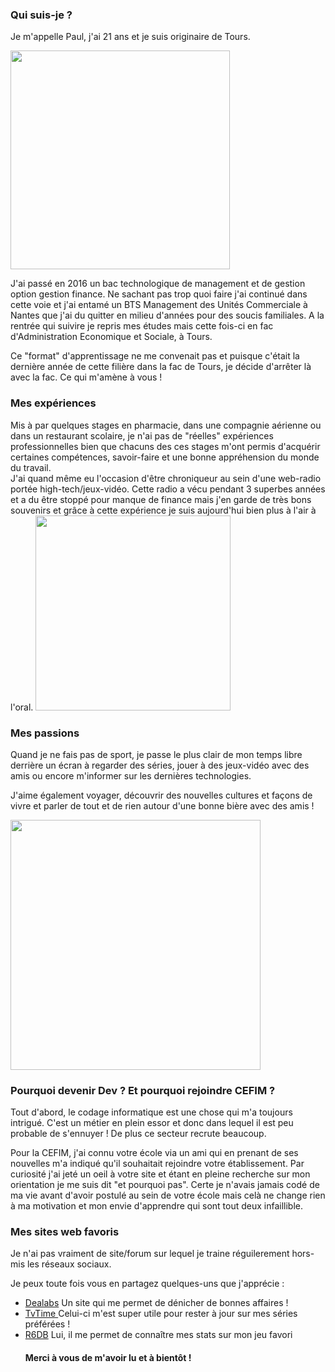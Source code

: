 <h3>Qui suis-je ?</h3>

<p>Je m'appelle Paul, j'ai 21 ans et je suis originaire de Tours.</p> 
<img src="https://scontent-cdg2-1.xx.fbcdn.net/v/t1.0-9/16106069_10212392231547896_3498954200495072546_n.jpg?_nc_cat=0&oh=b0e5edd66b2845a0b0a5de20f062d2a1&oe=5B78422B" width="351" height="350">
<p>J'ai passé en 2016 un bac technologique de management et de gestion option gestion finance. Ne sachant pas trop quoi faire j'ai continué dans cette voie et j'ai entamé un BTS Management des Unités Commerciale à Nantes que j'ai du quitter en milieu d'années pour des soucis familiales. A la rentrée qui suivire je repris mes études mais cette fois-ci en fac d'Administration Economique et Sociale, à Tours.</p> 
<p>Ce "format" d'apprentissage ne me convenait pas et puisque c'était la dernière année de cette filière dans la fac de Tours, je décide d'arrêter là avec la fac. Ce qui m'amène à vous !</p>

<h3>Mes expériences</h3>
<p> Mis à par quelques stages en pharmacie, dans une compagnie aérienne ou dans un restaurant scolaire, je n'ai pas de "réelles" expériences professionnelles bien que chacuns des ces stages m'ont permis d'acquérir certaines compétences, savoir-faire et une bonne appréhension du monde du travail.
</br> J'ai quand même eu l'occasion d'être chroniqueur au sein d'une web-radio portée high-tech/jeux-vidéo. Cette radio a vécu pendant 3 superbes années et a du être stoppé pour manque de finance mais j'en garde de très bons souvenirs et grâce à cette expérience je suis aujourd'hui bien plus à l'air à l'oral. 
<img src="https://pbs.twimg.com/profile_images/554598543818645504/ghkag6Bo.png" width="312" heigh="312">


<h3>Mes passions</h3>

<p>Quand je ne fais pas de sport, je passe le plus clair de mon temps libre derrière un écran à regarder des séries, jouer à des jeux-vidéo avec des amis ou encore m'informer sur les dernières technologies.</p>
<p>J'aime également voyager, découvrir des nouvelles cultures et façons de vivre et parler de tout et de rien autour d'une bonne bière avec des amis !</p>
<img src="http://cache.cosmopolitan.fr/data/photo/w1000_c17/4o/amis-biere.jpg" width="400" heigh="400">

<h3>Pourquoi devenir Dev ? Et pourquoi rejoindre CEFIM ?</h3> 

<p>Tout d'abord, le codage informatique est une chose qui m'a toujours intrigué. C'est un métier en plein essor et donc dans lequel il est peu probable de s'ennuyer ! De plus ce secteur recrute beaucoup.</p> 
<p>Pour la CEFIM, j'ai connu votre école via un ami qui en prenant de ses nouvelles m'a indiqué qu'il souhaitait rejoindre votre établissement. Par curiosité j'ai jeté un oeil à votre site et étant en pleine recherche sur mon orientation je me suis dit "et pourquoi pas". Certe je n'avais jamais codé de ma vie avant d'avoir postulé au sein de votre école mais celà ne change rien à ma motivation et mon envie d'apprendre qui sont tout deux infaillible.</p> 

<h3>Mes sites web favoris</h3>

<p>Je n'ai pas vraiment de site/forum sur lequel je traine réguilerement hors-mis les réseaux sociaux.</p>
<p>Je peux toute fois vous en partagez quelques-uns que j'apprécie :</p>

<ul>
    <li> <a href="https://www.dealabs.com/"> Dealabs</a> Un site qui me permet de dénicher de bonnes affaires !
    <li> <a href="https://www.tvtime.com/fr"> TvTime </a> Celui-ci m'est super utile pour rester à jour sur mes séries préférées !
    <li> <a href="https://r6db.com/"> R6DB</a> Lui, il me permet de connaître mes stats sur mon jeu favori

<h4>Merci à vous de m'avoir lu et à bientôt !</h4>
